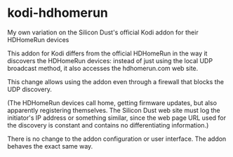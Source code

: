 # kodi-hdhomerun
My own variation on the Silicon Dust's official Kodi addon for their HDHomeRun devices

This addon for Kodi differs from the official HDHomeRun in the way it discovers the HDHomeRun devices: instead of just using the local UDP broadcast method, it also accesses the hdhomerun.com web site.

This change allows using the addon even through a firewall that blocks the UDP discovery.

(The HDHomeRun devices call home, getting firmware updates, but also apparently registering themselves. The Silicon Dust web site must log the initiator's IP address or something similar, since the web page URL used for the discovery is constant and contains no differentiating information.)

There is no change to the addon configuration or user interface. The addon behaves the exact same way.
